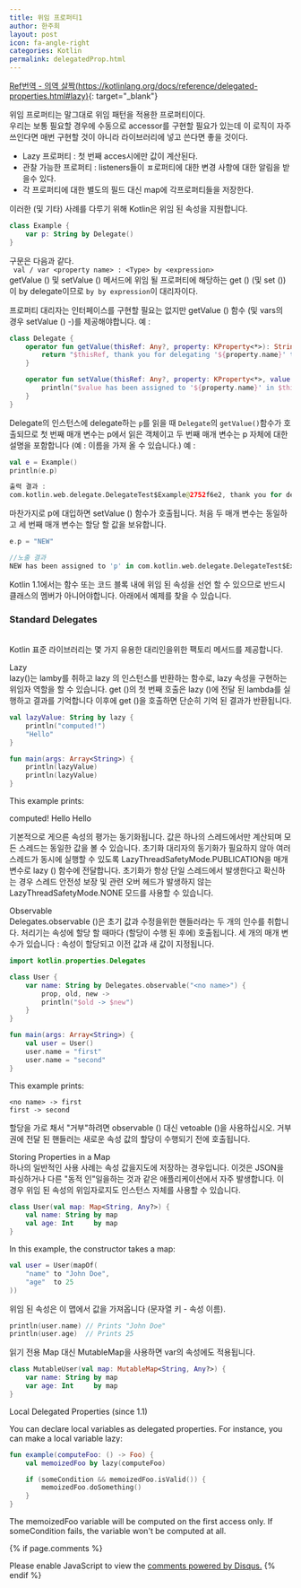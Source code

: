 ```yaml
---
title: 위임 프로퍼티1
author: 한주희
layout: post
icon: fa-angle-right
categories: Kotlin
permalink: delegatedProp.html
---
```


[Ref번역 - 의역 살짝(https://kotlinlang.org/docs/reference/delegated-properties.html#lazy)](https://kotlinlang.org/docs/reference/delegated-properties.html#lazy){: target="_blank"}

위임 프로퍼티는 말그대로 위임 패턴을 적용한 프로퍼티이다.
<br>우리는 보통 필요할 경우에 수동으로 accessor를 구현할 필요가 있는데 이 로직이 자주 쓰인다면 매번 구현할 것이 아니라 라이브러리에 넣고
쓴다면 좋을 것이다.

- Lazy 프로퍼티 : 첫 번째 acces시에만 값이 계산된다.
- 관찰 가능한 프로퍼티 : listeners들이 ㅍ로퍼티에 대한 변경 사항에 대한 알림을 받을수 있다.
- 각 프로퍼티에 대한 별도의 필드 대신 map에 각프로퍼티들을 저장한다.

이러한 (및 기타) 사례를 다루기 위해 Kotlin은 위임 된 속성을 지원합니다.
```Kotlin
class Example {
    var p: String by Delegate()
}
```
구문은 다음과 같다.
<br>` val / var <property name> : <Type> by <expression>`
<br> getValue () 및 setValue () 메서드에 위임 될 프로퍼티에 해당하는 get () (및 set ())이 by delegate이므로
`by by expression`이 대리자이다.

프로퍼티 대리자는 인터페이스를 구현할 필요는 없지만 getValue () 함수 (및 vars의 경우 setValue () -)를 제공해야합니다. 예 :

```Kotlin
class Delegate {
    operator fun getValue(thisRef: Any?, property: KProperty<*>): String {
        return "$thisRef, thank you for delegating '${property.name}' to me!"
    }

    operator fun setValue(thisRef: Any?, property: KProperty<*>, value: String) {
        println("$value has been assigned to '${property.name}' in $thisRef.")
    }
}
```

Delegate의 인스턴스에 delegate하는 <code>p</code>를 읽을 때 <code>Delegate</code>의 <code>getValue()</code>함수가 호출되므로
첫 번째 매개 변수는 p에서 읽은 객체이고 두 번째 매개 변수는 p 자체에 대한 설명을 포함합니다 (예 : 이름을 가져 올 수 있습니다.) 예 :
```Kotlin
val e = Example()
println(e.p)

출력 결과 :
com.kotlin.web.delegate.DelegateTest$Example@2752f6e2, thank you for delegating 'p' to me!
```
마찬가지로 p에 대입하면 setValue () 함수가 호출됩니다. 처음 두 매개 변수는 동일하고 세 번째 매개 변수는 할당 할 값을 보유합니다.

```Kotlin
e.p = "NEW"

//노출 결과
NEW has been assigned to 'p' in com.kotlin.web.delegate.DelegateTest$Example@2752f6e2.
```

Kotlin 1.1에서는 함수 또는 코드 블록 내에 위임 된 속성을 선언 할 수 있으므로 반드시 클래스의 멤버가 아니어야합니다. 아래에서 예제를 찾을 수 있습니다.

### Standard Delegates
<br>Kotlin 표준 라이브러리는 몇 가지 유용한 대리인을위한 팩토리 메서드를 제공합니다.

Lazy
<br>lazy()는 lamby를 취하고 lazy <T>의 인스턴스를 반환하는 함수로, lazy 속성을 구현하는 위임자 역할을 할 수 있습니다. get ()의 첫 번째 호출은 lazy ()에 전달 된 lambda를 실행하고 결과를 기억합니다 이후에 get ()을 호출하면 단순히 기억 된 결과가 반환됩니다.
```Kotlin
val lazyValue: String by lazy {
    println("computed!")
    "Hello"
}

fun main(args: Array<String>) {
    println(lazyValue)
    println(lazyValue)
}
```
This example prints:

computed!
Hello
Hello

기본적으로 게으른 속성의 평가는 동기화됩니다. 값은 하나의 스레드에서만 계산되며 모든 스레드는 동일한 값을 볼 수 있습니다. 초기화 대리자의 동기화가 필요하지 않아 여러 스레드가 동시에 실행할 수 있도록 LazyThreadSafetyMode.PUBLICATION을 매개 변수로 lazy () 함수에 전달합니다. 초기화가 항상 단일 스레드에서 발생한다고 확신하는 경우 스레드 안전성 보장 및 관련 오버 헤드가 발생하지 않는 LazyThreadSafetyMode.NONE 모드를 사용할 수 있습니다.


Observable
<br>Delegates.observable ()은 초기 값과 수정을위한 핸들러라는 두 개의 인수를 취합니다. 처리기는 속성에 할당 할 때마다 (할당이 수행 된 후에) 호출됩니다. 세 개의 매개 변수가 있습니다 : 속성이 할당되고 이전 값과 새 값이 지정됩니다.
```Kotlin
import kotlin.properties.Delegates

class User {
    var name: String by Delegates.observable("<no name>") {
        prop, old, new ->
        println("$old -> $new")
    }
}

fun main(args: Array<String>) {
    val user = User()
    user.name = "first"
    user.name = "second"
}
```
This example prints:

```
<no name> -> first
first -> second
```

할당을 가로 채서 "거부"하려면 observable () 대신 vetoable ()을 사용하십시오. 거부권에 전달 된 핸들러는 새로운 속성 값의 할당이 수행되기 전에 호출됩니다.

Storing Properties in a Map
<br>하나의 일반적인 사용 사례는 속성 값을지도에 저장하는 경우입니다. 이것은 JSON을 파싱하거나 다른 "동적 인"일을하는 것과 같은 애플리케이션에서 자주 발생합니다. 이 경우 위임 된 속성의 위임자로지도 인스턴스 자체를 사용할 수 있습니다.


```Kotlin
class User(val map: Map<String, Any?>) {
    val name: String by map
    val age: Int     by map
}
```

In this example, the constructor takes a map:
```Kotlin
val user = User(mapOf(
    "name" to "John Doe",
    "age"  to 25
))
```
위임 된 속성은 이 맵에서 값을 가져옵니다 (문자열 키 - 속성 이름).
```Kotlin
println(user.name) // Prints "John Doe"
println(user.age)  // Prints 25
```

읽기 전용 Map 대신 MutableMap을 사용하면 var의 속성에도 적용됩니다.
```Kotlin
class MutableUser(val map: MutableMap<String, Any?>) {
    var name: String by map
    var age: Int     by map
}
```

Local Delegated Properties (since 1.1)

You can declare local variables as delegated properties. For instance, you can make a local variable lazy:
```Kotlin
fun example(computeFoo: () -> Foo) {
    val memoizedFoo by lazy(computeFoo)

    if (someCondition && memoizedFoo.isValid()) {
        memoizedFoo.doSomething()
    }
}
```
The memoizedFoo variable will be computed on the first access only. If someCondition fails, the variable won't be computed at all.


{% if page.comments %}

<div id="disqus_thread"></div>
<script>
  /**
  *  RECOMMENDED CONFIGURATION VARIABLES: EDIT AND UNCOMMENT THE SECTION BELOW TO INSERT DYNAMIC VALUES FROM YOUR PLATFORM OR CMS.
  *  LEARN WHY DEFINING THESE VARIABLES IS IMPORTANT: https://disqus.com/admin/universalcode/#configuration-variables*/
  /*
  var disqus_config = function () {
  this.page.url = PAGE_URL;  // Replace PAGE_URL with your page's canonical URL variable
  this.page.identifier = PAGE_IDENTIFIER; // Replace PAGE_IDENTIFIER with your page's unique identifier variable
  };
  */
  (function() { // DON'T EDIT BELOW THIS LINE
  var d = document, s = d.createElement('script');
  s.src = 'https://juhee-studynote.disqus.com/embed.js';
  s.setAttribute('data-timestamp', +new Date());
  (d.head || d.body).appendChild(s);
  })();
</script>
<noscript>Please enable JavaScript to view the <a href="https://disqus.com/?ref_noscript">comments powered by Disqus.</a></noscript>
{% endif %}
